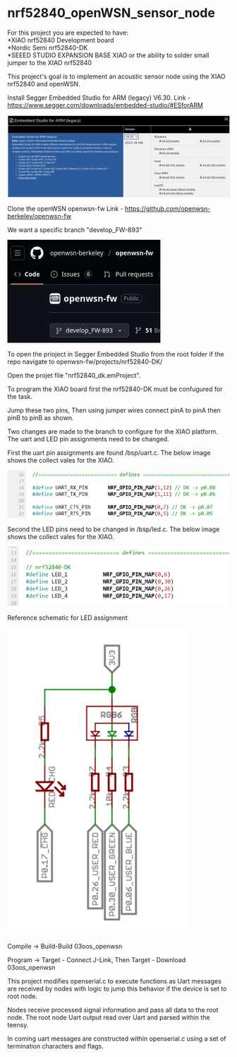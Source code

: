 # nrf52840_openWSN_sensor_node</br>

For this project you are expected to have: </br>
*XIAO nrf52840 Development board </br>
*Nordic Semi nrf52840-DK </br>
*SEEED STUDIO EXPANSION BASE XIAO or the ability to solder small jumper to the XIAO nrf52840 </br>


This project's goal is to implement an acoustic sensor node using the XIAO nrf52840 and openWSN. </br>

Install Segger Embedded Studio for ARM (legacy) V6.30. Link - https://www.segger.com/downloads/embedded-studio/#ESforARM </br>

![alt text](images/seggerIDE.png) </br>

Clone the openWSN openwsn-fw Link - https://github.com/openwsn-berkeley/openwsn-fw </br>

We want a specific branch "develop_FW-893" </br>

![alt text](images/openwsnBranch.png) </br>

To open the prioject in Segger Embedded Studio from the root folder if the repo navigate to openwsn-fw/projects/nrf52840-DK/  </br>

Open the projet file "nrf52840_dk.emProject". </br>

To program the XIAO board first the nrf52840-DK must be confugured for the task. </br>

Jump these two pins, Then using jumper wires connect pinA to pinA then pinB to pinB as shown. </br>

Two changes are made to the branch to configure for the XIAO platform. The uart and LED pin assignments need to be changed. 

First the uart pin assignments are found /bsp/uart.c. The below image shows the collect vales for the XIAO. </br>

![alt text](images/uartPins.png)</br>

Second the LED pins need to be changed in /bsp/led.c. The below image shows the collect vales for the XIAO. </br>

![alt text](images/ledPins.png)</br>

Reference schematic for LED assignment</br>

![alt text](images/ledMap.png)</br>

Compile -> Build-Build 03oos_openwsn</br>

Program -> Target - Connect J-Link, Then Target - Download 03oos_openwsn</br>

This project modifies openserial.c to execute functions as Uart messages are received by nodes with logic to jump this behavior if the device is set to root node. </br>

Nodes receive processed signal information and pass all data to the root node. The root node Uart output read over Uart and parsed within the teensy. </br>

In coming uart messages are constructed within openserial.c using a set of termination characters and flags. </br>


